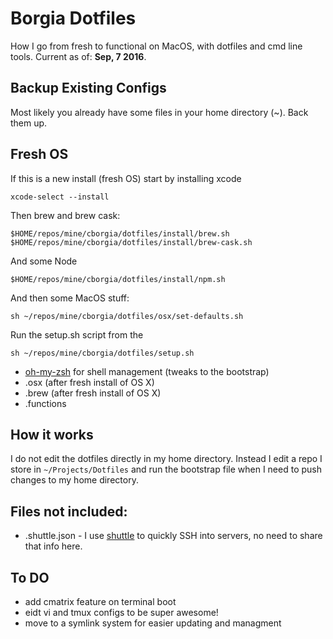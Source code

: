 # Borgia Dotfiles

How I go from fresh to functional on MacOS, with dotfiles and cmd line tools.
Current as of: __Sep, 7 2016__.

## Backup Existing Configs

Most likely you already have some files in your home directory (~). Back them up.

## Fresh OS

If this is a new install (fresh OS) start by installing xcode

    xcode-select --install

Then brew and brew cask:

    $HOME/repos/mine/cborgia/dotfiles/install/brew.sh
    $HOME/repos/mine/cborgia/dotfiles/install/brew-cask.sh

And some Node

    $HOME/repos/mine/cborgia/dotfiles/install/npm.sh
    
And then some MacOS stuff:

    sh ~/repos/mine/cborgia/dotfiles/osx/set-defaults.sh

Run the setup.sh script from the 

	sh ~/repos/mine/cborgia/dotfiles/setup.sh

* [oh-my-zsh](https://github.com/robbyrussell/oh-my-zsh) for shell management (tweaks to the bootstrap)
* .osx (after fresh install of OS X)
* .brew (after fresh install of OS X)
* .functions



## How it works
I do not edit the dotfiles directly in my home directory. Instead I edit a repo I store in `~/Projects/Dotfiles` and run the bootstrap file when I need to push changes to my home directory.


## Files not included:
* .shuttle.json - I use [shuttle](http://fitztrev.github.io/shuttle/) to quickly SSH into servers, no need to share that info here.


## To DO
* add cmatrix feature on terminal boot
* eidt vi and tmux configs to be super awesome!
* move to a symlink system for easier updating and managment


